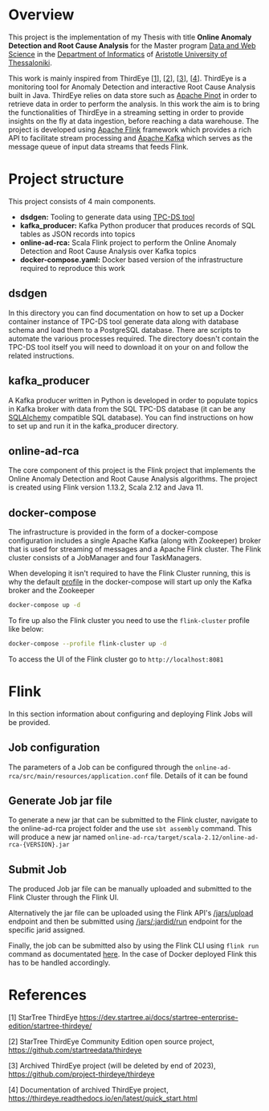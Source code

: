 # Overview
This project is the implementation of my Thesis with title **Online Anomaly Detection and Root Cause Analysis** for the Master program [Data and Web Science](https://dws.csd.auth.gr/) in the [Department of Informatics](https://www.csd.auth.gr/en/) of [Aristotle University of Thessaloniki](https://www.auth.gr/en/).

This work is mainly inspired from ThirdEye [[1](https://dev.startree.ai/docs/startree-enterprise-edition/startree-thirdeye/)], [[2](https://github.com/startreedata/thirdeye)], [[3](https://github.com/project-thirdeye/thirdeye)], [[4](https://thirdeye.readthedocs.io/en/latest/quick_start.html)]. ThirdEye is a monitoring tool for Anomaly Detection and interactive Root Cause Analysis built in Java. ThirdEye relies on data store such as [Apache Pinot](https://pinot.apache.org/) in order to retrieve data in order to perform the analysis. In this work the aim is to bring the functionalities of ThirdEye in a streaming setting in order to provide insights on the fly at data ingestion, before reaching a data warehouse. The project is developed using [Apache Flink](https://flink.apache.org/) framework which provides a rich API to facilitate stream processing and [Apache Kafka](https://kafka.apache.org/) which serves as the message queue of input data streams that feeds Flink.

# Project structure
This project consists of 4 main components.
- **dsdgen:** Tooling to generate data using [TPC-DS tool](https://www.tpc.org/tpcds/)
- **kafka_producer:** Kafka Python producer that produces records of SQL tables as JSON records into topics
- **online-ad-rca:** Scala Flink project to perform the Online Anomaly Detection and Root Cause Analysis over Kafka topics
- **docker-compose.yaml:** Docker based version of the infrastructure required to reproduce this work

## dsdgen
In this directory you can find documentation on how to set up a Docker container instance of TPC-DS tool generate data along with database schema and load them to a PostgreSQL database. There are scripts to automate the various processes required. The directory doesn't contain the TPC-DS tool itself you will need to download it on your on and follow the related instructions.

## kafka_producer
A Kafka producer written in Python is developed in order to populate topics in Kafka broker with data from the SQL TPC-DS database (it can be any [SQLAlchemy](https://www.sqlalchemy.org/) compatible SQL database). You can find instructions on how to set up and run it in the kafka_producer directory.

## online-ad-rca
The core component of this project is the Flink project that implements the Online Anomaly Detection and Root Cause Analysis algorithms. The project is created using Flink version 1.13.2, Scala 2.12 and Java 11.

## docker-compose
The infrastructure is provided in the form of a docker-compose configuration includes a single Apache Kafka (along with Zookeeper) broker that is used for streaming of messages and a Apache Flink cluster. The Flink cluster consists of a JobManager and four TaskManagers.

When developing it isn't required to have the Flink Cluster running, this is why the default [profile](https://docs.docker.com/compose/profiles/) in the docker-compose will start up only the Kafka broker and the Zookeeper
```bash
docker-compose up -d
```
To fire up also the Flink cluster you need to use the `flink-cluster` profile like below:
 ```bash
 docker-compose --profile flink-cluster up -d
 ```

 To access the UI of the Flink cluster go to `http://localhost:8081`

# Flink
In this section information about configuring and deploying Flink Jobs will be provided.

## Job configuration
The parameters of a Job can be configured through the `online-ad-rca/src/main/resources/application.conf` file. Details of it can be found

## Generate Job jar file
To generate a new jar that can be submitted to the Flink cluster, navigate to the online-ad-rca project folder and the use `sbt assembly` command. This will produce a new jar named `online-ad-rca/target/scala-2.12/online-ad-rca-{VERSION}.jar`

## Submit Job
The produced Job jar file can be manually uploaded and submitted to the Flink Cluster through the Flink UI.

Alternatively the jar file can be uploaded using the Flink API's [/jars/upload](https://nightlies.apache.org/flink/flink-docs-master/docs/ops/rest_api/#jars-upload) endpoint and then be submitted using [/jars/:jardid/run](https://nightlies.apache.org/flink/flink-docs-master/docs/ops/rest_api/#jars-jarid-run) endpoint for the specific jarid assigned.

Finally, the job can be submitted also by using the Flink CLI using `flink run` command as documentated [here](https://nightlies.apache.org/flink/flink-docs-master/docs/deployment/cli/#submitting-a-job). In the case of Docker deployed Flink this has to be handled accordingly.

# References
[1]
StarTree ThirdEye https://dev.startree.ai/docs/startree-enterprise-edition/startree-thirdeye/

[2]
StarTree ThirdEye Community Edition open source project, https://github.com/startreedata/thirdeye

[3]
Archived ThirdEye project (will be deleted by end of 2023), https://github.com/project-thirdeye/thirdeye

[4]
Documentation of archived ThirdEye project, https://thirdeye.readthedocs.io/en/latest/quick_start.html
